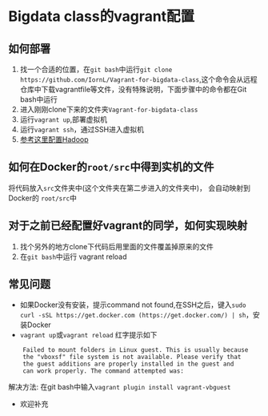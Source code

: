 # Bigdata class的vagrant配置
## 如何部署
1. 找一个合适的位置，在`git bash`中运行`git clone https://github.com/IornL/Vagrant-for-bigdata-class`,这个命令会从远程仓库中下载vagrantfile等文件，没有特殊说明，下面步骤中的命令都在Git bash中运行
2. 进入刚刚clone下来的文件夹`Vagrant-for-bigdata-class`
3. 运行`vagrant up`,部署虚拟机
4. 运行`vagrant ssh`，通过SSH进入虚拟机
5. [参考这里配置Hadoop](https://github.com/joway/hadoop-cluster-docker)  
## 如何在Docker的`root/src`中得到实机的文件
将代码放入`src`文件夹中(这个文件夹在第二步进入的文件夹中)， 会自动映射到Docker的 `root/src`中
## 对于之前已经配置好vagrant的同学，如何实现映射
1. 找个另外的地方clone下代码后用里面的文件覆盖掉原来的文件
2. 在`git bash`中运行 vagrant reload
## 常见问题
- 如果Docker没有安装，提示command not found,在SSH之后，键入`sudo curl -sSL https://get.docker.com (https://get.docker.com/) | sh`，安装Docker
- `vagrant up`或`vagrant reload` 红字提示如下
```
    Failed to mount folders in Linux guest. This is usually because
    the "vboxsf" file system is not available. Please verify that
    the guest additions are properly installed in the guest and
    can work properly. The command attempted was:
```
解决方法:
    在git bash中输入`vagrant plugin install vagrant-vbguest`
- 欢迎补充
